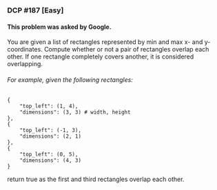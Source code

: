 ### DCP \#187 [Easy]
#### This problem was asked by Google.

You are given a list of rectangles represented by min and max x- and y- coordinates.
Compute whether or not a pair of rectangles overlap each other.
If one rectangle completely covers another, it is considered overlapping.

###### For example, given the following rectangles:
    {
        "top_left": (1, 4),
        "dimensions": (3, 3) # width, height
    },
    {
        "top_left": (-1, 3),
        "dimensions": (2, 1)
    },
    {
        "top_left": (0, 5),
        "dimensions": (4, 3)
    }
return true as the first and third rectangles overlap each other.

